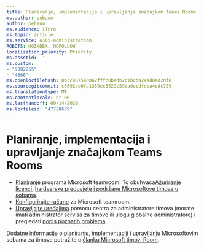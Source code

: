 ```yaml
---
title: Planiranje, implementacija i upravljanje značajkom Teams Rooms
ms.author: pebaum
author: pebaum
ms.audience: ITPro
ms.topic: article
ms.service: o365-administration
ROBOTS: NOINDEX, NOFOLLOW
localization_priority: Priority
ms.assetid: ''
ms.custom:
- "9002255"
- "4366"
ms.openlocfilehash: 8b3c887540062fffc0badb2c1bcba24ad8ad2df6
ms.sourcegitcommit: c6692ce0fa1358ec3529e59ca0ecdfdea4cdc759
ms.translationtype: MT
ms.contentlocale: hr-HR
ms.lasthandoff: 09/14/2020
ms.locfileid: "47728639"
---
```

# <a name="plan-deploy-and-manage-teams-rooms"></a>Planiranje, implementacija i upravljanje značajkom Teams Rooms

- [Planiranje](https://docs.microsoft.com/MicrosoftTeams/rooms/rooms-plan)  programa Microsoft teamroom. To obuhvaća[Ažuriranje licenci](https://docs.microsoft.com/MicrosoftTeams/rooms/rooms-licensing), [hardverske preduvjete i podržane Microsoftove timove u sobama](https://docs.microsoft.com/MicrosoftTeams/rooms/requirements#hardware-requirements).
- [Konfigurirajte račune](https://docs.microsoft.com/MicrosoftTeams/rooms/rooms-configure-accounts)  za Microsoft teamroom.
- [Upravljajte uređajima](https://docs.microsoft.com/microsoftteams/rooms/rooms-manage)  pomoću centra za administratore timova (morate imati administrator servisa za timove ili ulogu globalne administratore) i pregledati [popis poznatih problema](https://docs.microsoft.com/microsoftteams/rooms/known-issues).

Dodatne informacije o planiranju, implementaciji i upravljanju Microsoftovim sobama za timove potražite u [članku Microsoft timovi Room](https://docs.microsoft.com/microsoftteams/rooms/).
